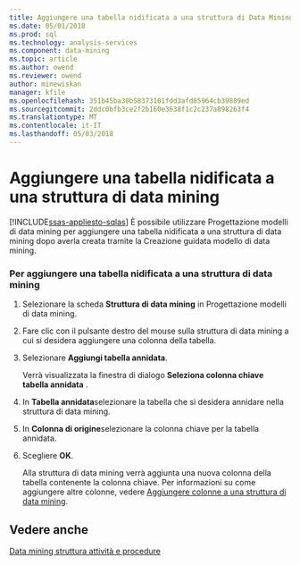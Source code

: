 ```yaml
---
title: Aggiungere una tabella nidificata a una struttura di Data Mining | Documenti Microsoft
ms.date: 05/01/2018
ms.prod: sql
ms.technology: analysis-services
ms.component: data-mining
ms.topic: article
ms.author: owend
ms.reviewer: owend
author: minewiskan
manager: kfile
ms.openlocfilehash: 351b45ba30b58373101fdd3afd85964cb39889ed
ms.sourcegitcommit: 2ddc0bfb3ce2f2b160e3638f1c2c237a898263f4
ms.translationtype: MT
ms.contentlocale: it-IT
ms.lasthandoff: 05/03/2018
---
```

# <a name="add-a-nested-table-to-a-mining-structure"></a>Aggiungere una tabella nidificata a una struttura di data mining
[!INCLUDE[ssas-appliesto-sqlas](../../includes/ssas-appliesto-sqlas.md)]
  È possibile utilizzare Progettazione modelli di data mining per aggiungere una tabella nidificata a una struttura di data mining dopo averla creata tramite la Creazione guidata modello di data mining.  
  
### <a name="to-add-a-nested-table-to-a-mining-structure"></a>Per aggiungere una tabella nidificata a una struttura di data mining  
  
1.  Selezionare la scheda **Struttura di data mining** in Progettazione modelli di data mining.  
  
2.  Fare clic con il pulsante destro del mouse sulla struttura di data mining a cui si desidera aggiungere una colonna della tabella.  
  
3.  Selezionare **Aggiungi tabella annidata**.  
  
     Verrà visualizzata la finestra di dialogo **Seleziona colonna chiave tabella annidata** .  
  
4.  In **Tabella annidata**selezionare la tabella che si desidera annidare nella struttura di data mining.  
  
5.  In **Colonna di origine**selezionare la colonna chiave per la tabella annidata.  
  
6.  Scegliere **OK**.  
  
     Alla struttura di data mining verrà aggiunta una nuova colonna della tabella contenente la colonna chiave. Per informazioni su come aggiungere altre colonne, vedere [Aggiungere colonne a una struttura di data mining](../../analysis-services/data-mining/add-columns-to-a-mining-structure.md).  
  
## <a name="see-also"></a>Vedere anche  
 [Data mining struttura attività e procedure](../../analysis-services/data-mining/mining-structure-tasks-and-how-tos.md)  
  
  
